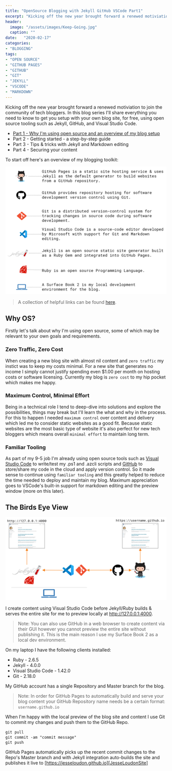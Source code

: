 ```yaml
---
title: "OpenSource Blogging with Jekyll GitHub VSCode Part1"
excerpt: "Kicking off the new year brought forward a renewed motiviation to join the community of tech bloggers. In this blog series I'll share everything you need to know to get you setup with your own blog site, for free, using open source tooling such as Jekyll, GitHub, and Visual Studio Code."
header:
  image: "/assets/images/Keep-Going.jpg"
  caption: ""
date:   "2020-02-17"
categories: 
- "BLOGGING"
tags: 
- "OPEN SOURCE"
- "GITHUB PAGES"
- "GITHUB"
- "GIT"
- "JEKYLL"
- "VSCODE"
- "MARKDOWN"
---
```

Kicking off the new year brought forward a renewed motiviation to join the community of tech bloggers. In this blog series I'll share everything you need to know to get you setup with your own blog site, for free, using open source tooling such as Jekyll, GitHub, and Visual Studio Code.

* [Part 1 - Why I'm using open source and an overview of my blog setup][Part1]
* Part 2 - Getting started - a step-by-step guide
* Part 3 - Tips & tricks with Jekyll and Markdown editing
* Part 4 - Securing your content


To start off here's an overview of my blogging toolkit:

![OpenSourceBlogDependencies](/assets/images/OpenSourceBlogDependencies.png) 
> A collection of helpful links can be found [here][BloggingToolkit].

## Why OS?
Firstly let's talk about why I'm using open source, some of which may be relevant to your own goals and requirements.

### Zero Traffic, Zero Cost
When creating a new blog site with almost nil content and `zero traffic` my instict was to keep my costs minimal. For a new site that generates no income I simply cannot justify spending even $1.00 per month on hosting costs or software licensing. Currently my blog is `zero cost` to my hip pocket which makes me happy.

### Maximum Control, Minimal Effort
Being in a technical role I tend to deep-dive into solutions and explore the possibilities, things may break but I'll learn the what and why in the process. For this to happen I needed `maximum control` over content and delivery which led me to consider static websites as a good fit. Because static websites are the most basic type of website it's also perfect for new tech bloggers which means overall `minimal effort` to maintain long term.

### Familiar Tooling
As part of my 9-5 job I'm already using open source tools such as [Visual Studio Code][VisualStudioCode] to write/test my .ps1 and .azcli scripts and [GitHub][GitHub] to store/share my code in the cloud and apply version control. So it made sense to continue using `familiar tooling` and this greatly helped to reduce the time needed to deploy and maintain my blog. Maximum appreciation goes to VSCode's built-in support for markdown editing and the preview window (more on this later).


## The Birds Eye View
![OpenSourceBlogOverview](/assets/images/OpenSourceBlogDiagram.png)

I create content using Visual Studio Code before Jekyll/Ruby builds & serves the entire site for me to preview locally at http://127.0.0.1:4000. 

> Note: You can also use GitHub in a web browser to create content via their GUI however you cannot preview the entire site without publishing it. This is the main reason I use my Surface Book 2 as a local dev environment.

On my laptop I have the following clients installed:
- Ruby - 2.6.5
- Jekyll - 4.0.0
- Visual Studio Code - 1.42.0
- Git - 2.18.0

My GitHub account has a single Repository and Master branch for the blog.

> Note: In order for GitHub Pages to automatically build and serve your blog content your GitHub Repository name needs be a certain format: `username.github.io`

When I'm happy with the local preview of the blog site and content I use Git to commit my changes and push them to the GitHub Repo.

```
git pull
git commit -am "commit message"
git push
```

GitHub Pages automatically picks up the recent commit changes to the Repo's Master branch and with Jekyll integration auto-builds the site and publishes it live to [https://jesseloudon.github.io][JesseLoudonSite]

[JesseLoudonSite]:https://jesseloudon.github.io
[Part1]:"https://jesseloudon.github.io/blogging/OpenSource-Blogging-with-Jekyll-GitHub-VSCode-Part1/
[JekyllWindowsInstall]:https://jekyllrb.com/docs/installation/windows/
[GitHubPages]:https://pages.github.com/
[GitHub]:https://github.com/
[GitHubGuides]:https://guides.github.com/
[VisualStudioCode]:https://code.visualstudio.com/download
[BloggingToolkit]:https://jesseloudon.github.io/BloggingToolkit/